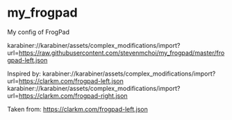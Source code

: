 # my_frogpad

My config of FrogPad

karabiner://karabiner/assets/complex_modifications/import?url=https://raw.githubusercontent.com/stevenmchoi/my_frogpad/master/frogpad-left.json

Inspired by:
karabiner://karabiner/assets/complex_modifications/import?url=https://clarkm.com/frogpad-left.json
karabiner://karabiner/assets/complex_modifications/import?url=https://clarkm.com/frogpad-right.json

Taken from:
https://clarkm.com/frogpad-left.json
